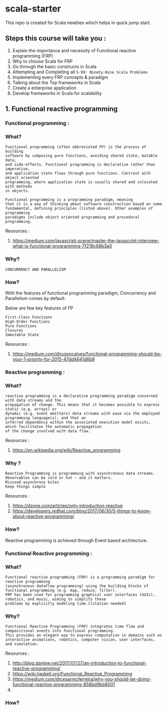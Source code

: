 # scala-starter
This repo is created for Scala newbies which helps in quick jump start.

## Steps this course will take you :
1. Explain the importance and necessity of Functional reactive programming (FRP)
2. Why to choose Scala for FRP 
3. Go through the basic constructs in Scala
4. Attempting and Completing all `S-99: Ninety-Nine Scala Problems`
5. Implementing every FRP concepts & paradigm
6. Talking about the Top frameworks in Scala
7. Create a enterprise application
8. Develop frameworks in Scala for scalability

## 1. Functional reactive programming 

### Functional programming :

### What? 
```
Functional programming (often abbreviated FP) is the process of building 
software by composing pure functions, avoiding shared state, mutable data, 
and side-effects. Functional programming is declarative rather than imperative, 
and application state flows through pure functions. Contrast with object oriented 
programming, where application state is usually shared and colocated with methods 
in objects.

Functional programming is a programming paradigm, meaning 
that it is a way of thinking about software construction based on some 
fundamental, defining principles (listed above). Other examples of programming 
paradigms include object oriented programming and procedural programming.

```
Resources : 
1. https://medium.com/javascript-scene/master-the-javascript-interview-what-is-functional-programming-7f218c68b3a0

### Why? 
```
CONCURRENCY AND PARALLELISM
```

### How?
With the features of functional programming paradigm, Concurrency and Parallelism comes by default. 

Below are few key features of FP

```
First-Class Functions
High-Order Functions
Pure Functions
Closures
Immutable State

```
Resources : 
1. https://medium.com/@jugoncalves/functional-programming-should-be-your-1-priority-for-2015-47dd4641d6b9


### Reactive programming :

### What? 
```
reactive programming is a declarative programming paradigm concerned with data streams and the 
propagation of change. This means that it becomes possible to express static (e.g. arrays) or 
dynamic (e.g. event emitters) data streams with ease via the employed programming language(s), and that an 
inferred dependency within the associated execution model exists, which facilitates the automatic propagation 
of the change involved with data flow.
```

Resources : 
1. https://en.wikipedia.org/wiki/Reactive_programming

### Why ? 

```
Reactive Programming is programming with asynchronous data streams.
Observables can be cold or hot – and it matters.
Misused asynchrony bites
Keep things simple
```

Resources : 
1. https://dzone.com/articles/only-introduction-reactive
2. https://developers.redhat.com/blog/2017/06/30/5-things-to-know-about-reactive-programming/

### How? 

Reactive programming is achieved through Event based architecture.



### Functional Reactive programming :

### What?
```
Functional reactive programming (FRP) is a programming paradigm for reactive programming 
(asynchronous dataflow programming) using the building blocks of functional programming (e.g. map, reduce, filter). 
FRP has been used for programming graphical user interfaces (GUIs), robotics, and music, aiming to simplify these 
problems by explicitly modeling time.[citation needed]
```

### Why?
```
Functional Reactive Programming (FRP) integrates time flow and compositional events into functional programming. 
This provides an elegant way to express computation in domains such as interactive animations, robotics, computer vision, user interfaces, and simulation.
```

Resources : 
1. http://blog.danlew.net/2017/07/27/an-introduction-to-functional-reactive-programming/
2. https://wiki.haskell.org/Functional_Reactive_Programming
3. https://medium.com/@cesarmcferreira/why-you-should-be-doing-functional-reactive-programming-858bd9bb8001
4. 

### How?
